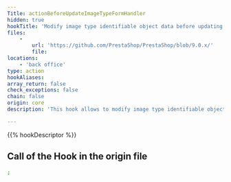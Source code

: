 ```yaml
---
Title: actionBeforeUpdateImageTypeFormHandler
hidden: true
hookTitle: 'Modify image type identifiable object data before updating it'
files:
    -
        url: 'https://github.com/PrestaShop/PrestaShop/blob/9.0.x/'
        file: 
locations:
    - 'back office'
type: action
hookAliases: 
array_return: false
check_exceptions: false
chain: false
origin: core
description: 'This hook allows to modify image type identifiable object forms data before it was updated'

---
```


{{% hookDescriptor %}}

## Call of the Hook in the origin file

```php
;
```
